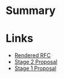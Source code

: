 <!--
**Warning**
**This template is reserved for approved proposals and Astro maintainers only.**
You are probably looking to [**start a discussion**](https://github.com/withastro/roadmap/discussions/new)!

Community members who would like to propose an idea or feature should begin
by creating a GitHub Discussion. See the repo [`README.md`](https://github.com/withastro/roadmap#readme) for more info.
-->

# Summary

<!-- Short summary on what problem this RFC solves, and concise example usage of the feature -->

# Links
- [Rendered RFC](https://github.com/<USERNAME>/roadmap/blob/<BRANCH>/proposals/<FILENAME>.md)
- [Stage 2 Proposal](https://github.com/withastro/roadmap/issues/<ID>)
- [Stage 1 Proposal](https://github.com/withastro/roadmap/discussions/<ID>)
